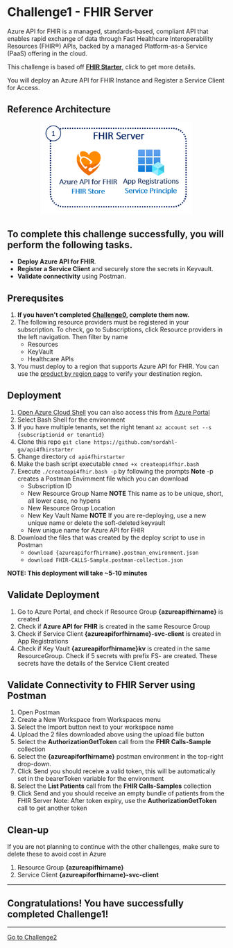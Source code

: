 # Challenge1 - FHIR Server

Azure API for FHIR is a managed, standards-based, compliant API that enables rapid exchange of data through Fast Healthcare Interoperability Resources (FHIR®) APIs, backed by a managed Platform-as-a Service (PaaS) offering in the cloud.

This challenge is based off **[FHIR Starter](https://github.com/sordahl-ga/api4fhirstarter#azure-api-for-fhir-starter)**, click to get more details.

You will deploy an Azure API for FHIR Instance and Register a Service Client for Access.

## Reference Architecture
<center><img src="../images/fhir-server.png" width="350"></center>

## To complete this challenge successfully, you will perform the following tasks.

* **Deploy Azure API for FHIR**. 
* **Register a Service Client** and securely store the secrets in Keyvault.
* **Validate connectivity** using Postman.

## Prerequsites

1. **If you haven't completed [Challenge0](../Challenge0-Prerequistes/ReadMe.md), complete them now.**
2. The following resource providers must be registered in your subscription. To check, go to Subscriptions, click Resource providers in the left navigation. Then filter by name
   * Resources
   * KeyVault
   * Healthcare APIs
3. You must deploy to a region that supports Azure API for FHIR.  You can use the [product by region page](https://azure.microsoft.com/en-us/global-infrastructure/services/?products=azure-api-for-fhir) to verify your destination region. 

## Deployment
1. [Open Azure Cloud Shell](https://shell.azure.com) you can also access this from [Azure Portal](https://portal.azure.com)
2. Select Bash Shell for the environment 
3. If you have multiple tenants, set the right tenant ```az account set --s {subscriptionid or tenantid}```
4. Clone this repo ```git clone https://github.com/sordahl-ga/api4fhirstarter```
5. Change directory ```cd api4fhirstarter```
6. Make the bash script executable ```chmod +x createapi4fhir.bash```
7. Execute ```./createapi4fhir.bash -p``` by following the prompts
   **Note** -p creates a Postman Envirnment file which you can download
   * Subscription ID 
   * New Resource Group Name **NOTE** This name as to be unique, short, all lower case, no hypens
   * New Resource Group Location 
   * New Key Vault Name **NOTE** If you are re-deploying, use a new unique name or delete the soft-deleted keyvault
   * New unique name for Azure API for FHIR 
8. Download the files that was created by the deploy script to use in Postman
   * ```download {azureapiforfhirname}.postman_environment.json```
   * ```download FHIR-CALLS-Sample.postman-collection.json```

**NOTE: This deployment will take ~5-10 minutes** 

## Validate Deployment
1. Go to Azure Portal, and check if Resource Group **{azureapifhirname}** is created
2. Check if **Azure API for FHIR** is created in the same Resource Group
3. Check if Service Client **{azureapiforfhirname}-svc-client** is created in App Registrations
4. Check if Key Vault **{azureapiforfhirname}kv** is created in the same ResourceGroup. Check if 5 secrets with prefix FS- are created. These secrets have the details of the Service Client created

## Validate Connectivity to FHIR Server using Postman
1. Open Postman
2. Create a New Workspace from Workspaces menu
3. Select the Import button next to your workspace name
4. Upload the 2 files downloaded above using the upload file button 
5. Select the **AuthorizationGetToken** call from the **FHIR Calls-Sample** collection
6. Select the **{azureapiforfhirname}** postman environment in the top-right drop-down. 
8. Click Send you should receive a valid token, this will be automatically set in the bearerToken variable for the environment
9. Select the **List Patients** call from the **FHIR Calls-Samples** collection
10. Click Send and you should receive an empty bundle of patients from the FHIR Server
Note: After token expiry, use the **AuthorizationGetToken** call to get another token

## Clean-up
If you are not planning to continue with the other challenges, make sure to delete these to avoid cost in Azure
1. Resource Group **{azureapifhirname}**
2. Service Client **{azureapiforfhirname}-svc-client**

---

## Congratulations! You have successfully completed Challenge1! 

***

[Go to Challenge2](../Challenge2-FHIRProxy/ReadMe.md)

